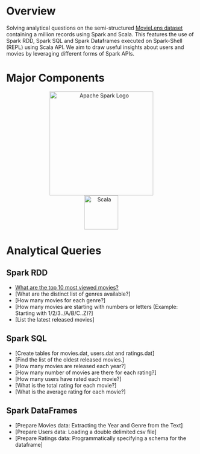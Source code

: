 
# Overview
Solving analytical questions on the semi-structured [MovieLens dataset](https://grouplens.org/datasets/movielens/1m/) containing a million records using Spark and Scala. This features the use of Spark RDD, Spark SQL and Spark Dataframes executed on Spark-Shell (REPL) using Scala API. We aim to draw useful insights about users and movies by leveraging different forms of Spark APIs.

# Major Components

<p align="center">
	<a href="#">
		<img src="https://upload.wikimedia.org/wikipedia/commons/f/f3/Apache_Spark_logo.svg" alt="Apache Spark Logo" title="Apache Spark" width=275 hspace=80 />
	</a>
	<a href="#">
		<img src="https://raw.githubusercontent.com/Thomas-George-T/Thomas-George-T/master/assets/scala.svg" alt="Scala" title="Scala" width ="90" />
	</a>
</p>

# Analytical Queries

## Spark RDD
- [What are the top 10 most viewed movies?](/src/main/scala/RDDs/MostViewedMovies.scala)
- [What are the distinct list of genres available?]
- [How many movies for each genre?]
- [How many movies are starting with numbers or letters (Example: Starting with 1/2/3../A/B/C..Z)?]
- [List the latest released movies]

## Spark SQL
- [Create tables for movies.dat, users.dat and ratings.dat]
- [Find the list of the oldest released movies.]
- [How many movies are released each year?]
- [How many number of movies are there for each rating?]
- [How many users have rated each movie?]
- [What is the total rating for each movie?]
- [What is the average rating for each movie?]

## Spark DataFrames
- [Prepare Movies data: Extracting the Year and Genre from the Text]
- [Prepare Users data: Loading a double delimited csv file]
- [Prepare Ratings data: Programmatically specifying a schema for the dataframe]


